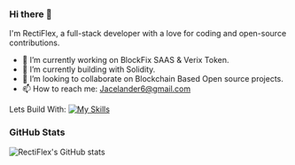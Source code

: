 ### Hi there 👋

I'm RectiFlex, a full-stack developer with a love for coding and open-source contributions.

- 🔭 I’m currently working on BlockFix SAAS & Verix Token.
- 🌱 I’m currently building with Solidity.
- 👯 I’m looking to collaborate on Blockchain Based Open source projects.
- 📫 How to reach me: Jacelander6@gmail.com

Lets Build With:
[![My Skills](https://skillicons.dev/icons?i=js,html,css,react,nextjs,nodejs,ts,solidity,npm,vite)](https://skillicons.dev)

### GitHub Stats

![RectiFlex's GitHub stats](https://github-readme-stats.vercel.app/api?username=RectiFlex&show_icons=true&theme=radical)

